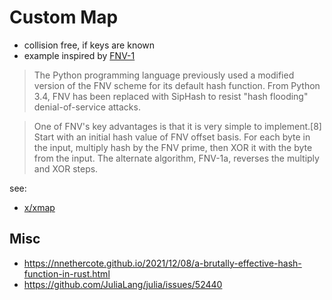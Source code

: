 # Custom Map

* collision free, if keys are known
* example inspired by [FNV-1](https://en.wikipedia.org/wiki/Fowler%E2%80%93Noll%E2%80%93Vo_hash_function)

> The Python programming language previously used a modified version of the FNV
> scheme for its default hash function. From Python 3.4, FNV has been replaced
> with SipHash to resist "hash flooding" denial-of-service attacks.

> One of FNV's key advantages is that it is very simple to implement.[8] Start
> with an initial hash value of FNV offset basis. For each byte in the input,
> multiply hash by the FNV prime, then XOR it with the byte from the input. The
> alternate algorithm, FNV-1a, reverses the multiply and XOR steps.

see:

* [x/xmap](x/xmap)

## Misc

* https://nnethercote.github.io/2021/12/08/a-brutally-effective-hash-function-in-rust.html
* https://github.com/JuliaLang/julia/issues/52440
